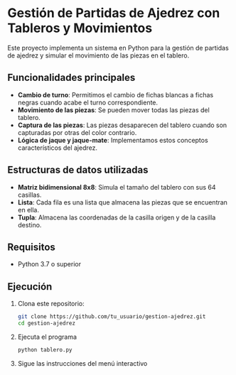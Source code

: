 # Gestión de Partidas de Ajedrez con Tableros y Movimientos

Este proyecto implementa un sistema en Python para la gestión de partidas de ajedrez y simular el movimiento de las piezas en el tablero.

## Funcionalidades principales

- **Cambio de turno**: Permitimos el cambio de fichas blancas a fichas negras cuando acabe el turno correspondiente.
- **Movimiento de las piezas**: Se pueden mover todas las piezas del tablero.
- **Captura de las piezas**: Las piezas desaparecen del tablero cuando son capturadas por otras del color contrario.
- **Lógica de jaque y jaque-mate**: Implementamos estos conceptos característicos del ajedrez.

## Estructuras de datos utilizadas

- **Matriz bidimensional 8x8**: Simula el tamaño del tablero con sus 64 casillas.
- **Lista**: Cada fila es una lista que almacena las piezas que se encuentran en ella.
- **Tupla**: Almacena las coordenadas de la casilla origen y de la casilla destino.

## Requisitos

- Python 3.7 o superior

## Ejecución

1. Clona este repositorio:

   ```bash
   git clone https://github.com/tu_usuario/gestion-ajedrez.git
   cd gestion-ajedrez

   ```

2. Ejecuta el programa

   ```bash
   python tablero.py

   ```

3. Sigue las instrucciones del menú interactivo
